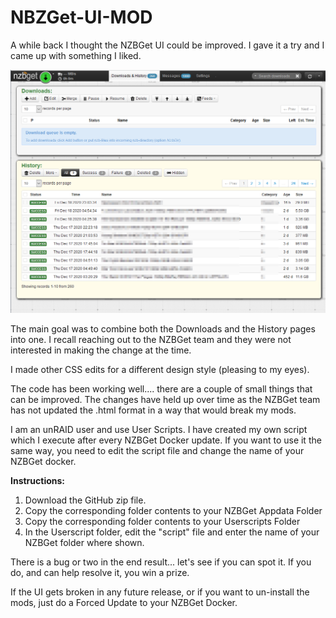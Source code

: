 # NBZGet-UI-MOD
 
 
 A while back I thought the NZBGet UI could be improved. I gave it a try and I came up with something I liked.
 
 ![](UI.png)
 
 The main goal was to combine both the Downloads and the History pages into one. I recall reaching out to the NZBGet team and they were not interested in making the change at the time.
  
 I made other CSS edits for a different design style (pleasing to my eyes).
 
 The code has been working well.... there are a couple of small things that can be improved. The changes have held up over time as the NZBGet team has not updated the .html format in a way that would break my mods.
 
 I am an unRAID user and use User Scripts. I have created my own script which I execute after every NZBGet Docker update. If you want to use it the same way, you need to edit the script file and change the name of your NZBGet docker. 
 
 **Instructions:**
 1. Download the GitHub zip file.
 2. Copy the corresponding folder contents to your NZBGet Appdata Folder
 3. Copy the corresponding folder contents to your Userscripts Folder 
 4. In the Userscript folder, edit the "script" file and enter the name of your NZBGet folder where shown.
 
 There is a bug or two in the end result... let's see if you can spot it. If you do, and can help resolve it, you win a prize.
 
 If the UI gets broken in any future release, or if you want to un-install the mods, just do a Forced Update to your NZBGet Docker.
 
 
 
 